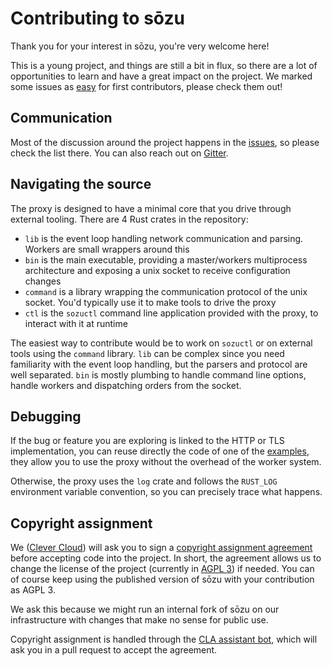 # Contributing to sōzu

Thank you for your interest in sōzu, you're very welcome here!

This is a young project, and things are still a bit in flux, so there are a lot
of opportunities to learn and have a great impact on the project. We marked some
issues as [easy](https://github.com/sozu-proxy/sozu/issues?q=is%3Aissue+is%3Aopen+label%3Aeasy)
for first contributors, please check them out!

## Communication

Most of the discussion around the project happens in the [issues](https://github.com/sozu-proxy/sozu/issues),
so please check the list there. You can also reach out on [Gitter](https://gitter.im/sozu-proxy/sozu).

## Navigating the source

The proxy is designed to have a minimal core that you drive through external tooling.
There are 4 Rust crates in the repository:

- `lib` is the event loop handling network communication and parsing. Workers are small wrappers around this
- `bin` is the main executable, providing a master/workers multiprocess architecture and exposing a unix socket to receive configuration changes
- `command` is a library wrapping the communication protocol of the unix socket. You'd typically use it to make tools to drive the proxy
- `ctl` is the `sozuctl` command line application provided with the proxy, to interact with it at runtime

The easiest way to contribute would be to work on `sozuctl` or on external tools
using the `command` library. `lib` can be complex since you need familiarity with
the event loop handling, but the parsers and protocol are well separated. `bin` is
mostly plumbing to handle command line options, handle workers and dispatching
orders from the socket.

## Debugging

If the bug or feature you are exploring is linked to the HTTP or TLS implementation,
you can reuse directly the code of one of the [examples](https://github.com/sozu-proxy/sozu/tree/master/lib/examples),
they allow you to use the proxy without the overhead of the worker system.

Otherwise, the proxy uses the `log` crate and follows the `RUST_LOG` environment
variable convention, so you can precisely trace what happens.

## Copyright assignment

We ([Clever Cloud](https://www.clever-cloud.com)) will ask you to sign a
[copyright assignment agreement](https://gist.github.com/Geal/c61fc84f0a32a9b76ff606274848370d)
before accepting code into the project. In short, the agreement allows us
to change the license of the project (currently in
[AGPL 3](https://github.com/sozu-proxy/sozu/blob/master/LICENSE)) if needed.
You can of course keep using the published version of sōzu with your contribution
as AGPL 3.

We ask this because we might run an internal fork of sōzu on our infrastructure
with changes that make no sense for public use.

Copyright assignment is handled through the [CLA assistant bot](https://cla-assistant.io/),
which will ask you in a pull request to accept the agreement.
